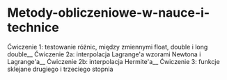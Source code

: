 # Metody-obliczeniowe-w-nauce-i-technice
Ćwiczenie 1: testowanie różnic, między zmiennymi float, double i long double__
Ćwiczenie 2a: interpolacja Lagrange'a wzorami Newtona i Lagrange'a__
Ćwiczenie 2b: interpolacja Hermite'a__
Ćwiczenie 3: funkcje sklejane drugiego i trzeciego stopnia
